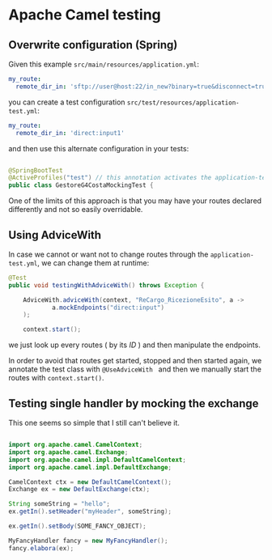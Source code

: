 
# Apache Camel testing


## Overwrite configuration (Spring)

Given this example `src/main/resources/application.yml`:

```yml
my_route:
  remote_dir_in: 'sftp://user@host:22/in_new?binary=true&disconnect=true&delete=true&delay=10000&maxMessagesPerPoll=5&useUserKnownHostsFile=false'
```


you can create a test configuration `src/test/resources/application-test.yml`:

```yml
my_route:
  remote_dir_in: 'direct:input1'
```

and then use this alternate configuration in your tests:

```java

@SpringBootTest
@ActiveProfiles("test") // this annotation activates the application-test.yml
public class GestoreG4CostaMockingTest {

```

One of the limits of this approach is that you may have your routes declared differently and not so easily overridable.



## Using AdviceWith

In case we cannot or want not to change routes through the `application-test.yml`, we can change them at runtime:

```java
@Test
public void testingWithAdviceWith() throws Exception {

    AdviceWith.adviceWith(context, "ReCargo_RicezioneEsito", a ->
            a.mockEndpoints("direct:input")
    );

    context.start();
```

we just look up every routes ( by its *ID* ) and then manipulate the endpoints.

In order to avoid that routes get started, stopped and then started again, we annotate the test class with `@UseAdviceWith ` and
then we manually start the routes with `context.start()`.


## Testing single handler by mocking the exchange

This one seems so simple that I still can't believe it.

```java

import org.apache.camel.CamelContext;
import org.apache.camel.Exchange;
import org.apache.camel.impl.DefaultCamelContext;
import org.apache.camel.impl.DefaultExchange;

CamelContext ctx = new DefaultCamelContext();
Exchange ex = new DefaultExchange(ctx);

String someString = "hello";
ex.getIn().setHeader("myHeader", someString);

ex.getIn().setBody(SOME_FANCY_OBJECT);

MyFancyHandler fancy = new MyFancyHandler();
fancy.elabora(ex);
```
